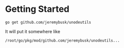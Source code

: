# Getting Started

```
go get github.com/jeremybusk/unodeutils
```

It will put it somewhere like
```
/root/go/pkg/mod/github.com/jeremybusk/unodeutils...
```


